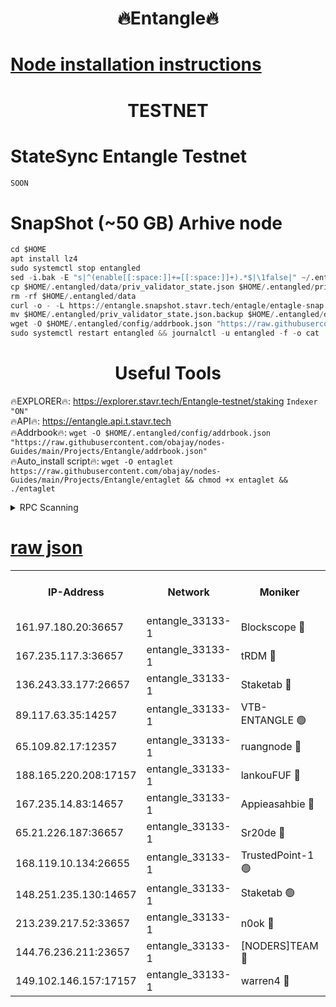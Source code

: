 <h1 align="center"> 🔥Entangle🔥</h1>

[Node installation instructions](https://github.com/obajay/nodes-Guides/tree/main/Projects/Entangle)
=

<h1 align="center"> TESTNET</h1>

# StateSync Entangle Testnet
```python
SOON
```
# SnapShot (~50 GB) Arhive node
```python
cd $HOME
apt install lz4
sudo systemctl stop entangled
sed -i.bak -E "s|^(enable[[:space:]]+=[[:space:]]+).*$|\1false|" ~/.entangled/config/config.toml
cp $HOME/.entangled/data/priv_validator_state.json $HOME/.entangled/priv_validator_state.json.backup
rm -rf $HOME/.entangled/data
curl -o - -L https://entangle.snapshot.stavr.tech/entagle/entagle-snap.tar.lz4 | lz4 -c -d - | tar -x -C $HOME/.entangled --strip-components 2
mv $HOME/.entangled/priv_validator_state.json.backup $HOME/.entangled/data/priv_validator_state.json
wget -O $HOME/.entangled/config/addrbook.json "https://raw.githubusercontent.com/obajay/nodes-Guides/main/Projects/Entangle/addrbook.json"
sudo systemctl restart entangled && journalctl -u entangled -f -o cat
```
 <h1 align="center"> Useful Tools</h1>
 
🔥EXPLORER🔥: https://explorer.stavr.tech/Entangle-testnet/staking        `Indexer "ON"` \
🔥API🔥:      https://entangle.api.t.stavr.tech \
🔥Addrbook🔥: ```wget -O $HOME/.entangled/config/addrbook.json "https://raw.githubusercontent.com/obajay/nodes-Guides/main/Projects/Entangle/addrbook.json"``` \
🔥Auto_install script🔥:  `wget -O entaglet https://raw.githubusercontent.com/obajay/nodes-Guides/main/Projects/Entangle/entaglet && chmod +x entaglet && ./entaglet`


<details>
<summary>RPC Scanning</summary>

<h2 align="center"> We scan nodes in real time every 4 hours. And we provide the final result of RPC endpoints.
We cannot influence the operation of these nodes in any way. </h2>


```python
If Voting Power is higher than 0 --> then the Node is a validator of the network and may be subject to attack and be a potential threat to the chain.
```
```python
We marked such validators with a red symbol
```

</details>

[raw json](https://rpc-check.entangt.stavr.tech/entangt/rpc-entangt-result.json)
=


<table><tr><th>IP-Address</th><th>Network</th><th>Moniker</th><th>Latest Block Height</th><th>Earliest Block Height</th><th>Catching Up</th><th>Tx Index</th><th>Voting Power</th><th>Scan Time</th></tr><tr><td>161.97.180.20:36657</td><td>entangle_33133-1</td><td>Blockscope 🔴</td><td>2382605</td><td>1</td><td>False</td><td>off</td><td>296376783793499</td><td>2024-02-27T10:09:39.935042519UTC</td></tr><tr><td>167.235.117.3:36657</td><td>entangle_33133-1</td><td>tRDM 🔴</td><td>2382607</td><td>1</td><td>False</td><td>on</td><td>203362721611646</td><td>2024-02-27T10:09:58.038948908UTC</td></tr><tr><td>136.243.33.177:26657</td><td>entangle_33133-1</td><td>Staketab 🔴</td><td>2382606</td><td>660001</td><td>False</td><td>on</td><td>157978188139523</td><td>2024-02-27T10:09:49.917649276UTC</td></tr><tr><td>89.117.63.35:14257</td><td>entangle_33133-1</td><td>VTB-ENTANGLE 🟢</td><td>2382606</td><td>1162001</td><td>False</td><td>off</td><td>0</td><td>2024-02-27T10:09:44.994314565UTC</td></tr><tr><td>65.109.82.17:12357</td><td>entangle_33133-1</td><td>ruangnode 🔴</td><td>2382605</td><td>1312001</td><td>False</td><td>off</td><td>531155935795273</td><td>2024-02-27T10:09:40.292108146UTC</td></tr><tr><td>188.165.220.208:17157</td><td>entangle_33133-1</td><td>lankouFUF 🔴</td><td>2382605</td><td>1910001</td><td>False</td><td>off</td><td>324052831645475</td><td>2024-02-27T10:09:40.549347746UTC</td></tr><tr><td>167.235.14.83:14657</td><td>entangle_33133-1</td><td>Appieasahbie 🔴</td><td>2382607</td><td>2042001</td><td>False</td><td>on</td><td>43259424059060069</td><td>2024-02-27T10:09:57.656403832UTC</td></tr><tr><td>65.21.226.187:36657</td><td>entangle_33133-1</td><td>Sr20de 🔴</td><td>2382605</td><td>2049001</td><td>False</td><td>off</td><td>58172033074135</td><td>2024-02-27T10:09:39.651833406UTC</td></tr><tr><td>168.119.10.134:26655</td><td>entangle_33133-1</td><td>TrustedPoint-1 🟢</td><td>2382607</td><td>2268001</td><td>False</td><td>off</td><td>0</td><td>2024-02-27T10:09:58.324603703UTC</td></tr><tr><td>148.251.235.130:14657</td><td>entangle_33133-1</td><td>Staketab 🟢</td><td>2382605</td><td>2272001</td><td>False</td><td>on</td><td>0</td><td>2024-02-27T10:09:39.331066408UTC</td></tr><tr><td>213.239.217.52:33657</td><td>entangle_33133-1</td><td>n0ok 🔴</td><td>2382607</td><td>2282607</td><td>False</td><td>off</td><td>46598409802037610</td><td>2024-02-27T10:09:53.320180832UTC</td></tr><tr><td>144.76.236.211:23657</td><td>entangle_33133-1</td><td>[NODERS]TEAM 🔴</td><td>2382606</td><td>2304001</td><td>False</td><td>off</td><td>26806961402495226</td><td>2024-02-27T10:09:47.631914754UTC</td></tr><tr><td>149.102.146.157:17157</td><td>entangle_33133-1</td><td>warren4 🔴</td><td>2382606</td><td>2327001</td><td>False</td><td>on</td><td>499134626460500</td><td>2024-02-27T10:09:47.387549205UTC</td></tr></table>
